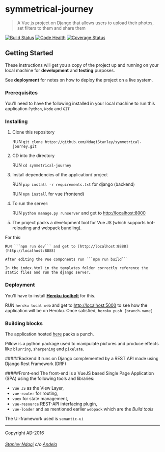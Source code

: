 # symmetrical-journey

> A Vue.js project on Django that allows users to upload their photos, set filters to them and share them

[![Build Status](https://semaphoreci.com/api/v1/stanmd/symmetrical-journey/branches/feature-review/badge.svg)](https://semaphoreci.com/stanmd/symmetrical-journey)
[![Code Health](https://landscape.io/github/NdagiStanley/symmetrical-journey/ft-setup-repo/landscape.svg?style=plastic)](https://landscape.io/github/NdagiStanley/symmetrical-journey/ft-setup-repo)
[![Coverage Status](https://coveralls.io/repos/github/NdagiStanley/symmetrical-journey/badge.svg?branch=master)](https://coveralls.io/github/NdagiStanley/symmetrical-journey?branch=ft-setup-repo)

## Getting Started

These instructions will get you a copy of the project up and running on your local machine for **development** and **testing** purposes.

See **deployment** for notes on how to deploy the project on a live system.

### Prerequisites

You'll need to have the following installed in your local machine to run this application
```Python```, ```Node``` and ```GIT```

### Installing

1. Clone this repository

    RUN ```git clone https://github.com/NdagiStanley/symmetrical-journey.git```

2. CD into the directory

    RUN ```cd symmetrical-journey```

3. Install dependencies of the application/ project

    RUN ```pip install -r requirements.txt``` for django (backend)

    RUN ```npm install``` for vue (frontend)

4. To run the server:

    RUN ```python manage.py runserver``` and get to [http://localhost:8000](http://localhost:8000)

5. The project packs a development tool for Vue JS (which supports hot-reloading and webpack bundling).

  For this:

    RUN ```npm run dev``` and get to [http://localhost:8888](http://localhost:8888)

    After editing the Vue components run ```npm run build```

    In the index.html in the templates folder correctly reference the static files and run the django server.

### Deployment

You'll have to install [**Heroku toolbelt**](https://toolbelt.heroku.com/) for this.

RUN ```heroku local web``` and get to [http://localhost:5000](http://localhost:5000) to see how the application will be on Heroku. Once satisfied, ``heroku push [branch-name]``

### Building blocks

The application hosted [here](https://sjourney.herokuapp.com/) packs a punch.

Pillow is a python package used to manipulate pictures and produce effects like `blurring`, `sharpening` and `pixelate`.

#####Backend
It runs on Django complemented by a REST API made using Django Rest Framework (DRF)

#####Front-end
The front-end is a VueJS based Single Page Application (SPA) using the following tools and libraries:
- `Vue JS` as the View Layer,
- `vue-router` for routing,
- `vuex` for state management,
- `vue-resource` REST-API interfacing plugin,
- `vue-loader` and as mentioned earlier `webpack` which are the *Build tools*

The UI-framework used is `semantic-ui`

----

Copyright AD-2016
###### [Stanley Ndagi](http://techkenyans.org/jamii/stanmd) c/o [Andela](http://andela.com)
